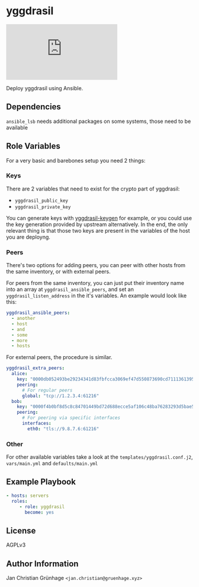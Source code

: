 yggdrasil
=========

![Matrix](https://img.shields.io/matrix/ansible-yggdrasil:matrix.org)

Deploy yggdrasil using Ansible.

Dependencies
------------

`ansible_lsb` needs additional packages on some systems,
those need to be available


Role Variables
--------------

For a very basic and barebones setup you need 2 things:

### Keys
There are 2 variables that need to exist for the crypto part of yggdrasil:
 - `yggdrasil_public_key`
 - `yggdrasil_private_key`

You can generate keys with [yggdrasil-keygen](https://gitlab.com/famedly/company/devops/tools/yggdrasil-keygen) for example, or you could use the key generation provided by upstream alternatively. In the end, the only relevant thing is that those two keys are present in the variables of the host you are deployng.

### Peers
There's two options for adding peers,
you can peer with other hosts from the same inventory,
or with external peers.

For peers from the same inventory, you can just put their inventory name into
an array at `yggdrasil_ansible_peers`, and set an `yggdrasil_listen_address` in the it's variables. An example would look like this:

```yaml
yggdrasil_ansible_peers:
  - another
  - host
  - and
  - some
  - more
  - hosts
```

For external peers, the procedure is similar.

```yaml
yggdrasil_extra_peers:
  alice:
    key: "0000db052493be29234341d83fbfcca3069ef47d550873690cd71113613957dc"
    peering:
      # For regular peers
      global: "tcp://1.2.3.4:61216"
  bob:
    key: "0000f4b0bf8d5c8c84701449bd72d688ecce5af106c48ba76283293d5bae5231"
    peering:
      # For peering via specific interfaces
      interfaces:
        eth0: "tls://9.8.7.6:61216"
```

### Other

For other available variables take a look at the `templates/yggdrasil.conf.j2`,
`vars/main.yml` and `defaults/main.yml`


Example Playbook
----------------
```yaml
- hosts: servers
  roles:
     - role: yggdrasil
       become: yes
```

License
-------

AGPLv3

Author Information
------------------

Jan Christian Grünhage `<jan.christian@gruenhage.xyz>`
